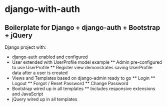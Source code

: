 django-with-auth
================

Boilerplate for Django + django-auth + Bootstrap + jQuery
---------------------------------------------------------

Django project with:

* django-auth enabled and configured
* User extended with UserProfile model example
** Admin pre-configured to use UserProfile
** Register view demonstrates saving UserProfile data after a user is created
* Views and Templates based on django-admin ready to go
** Login
** Logout
** Forgot / Reset Password
** Change Password
* Bootstrap wired up in all templates
** Includes responsive extensions and JavaScript
* jQuery wired up in all templates